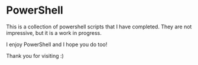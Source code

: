 # PowerShell
This is a collection of powershell scripts that I have completed. They are not impressive, but it is a work in progress.

I enjoy PowerShell and I hope you do too!

Thank you for visiting :)
